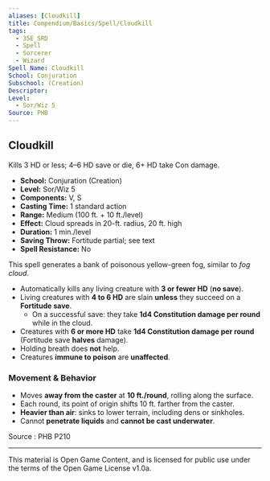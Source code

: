 ```yaml
---
aliases: [Cloudkill]
title: Compendium/Basics/Spell/Cloudkill
tags:
  - 35E_SRD
  - Spell
  - Sorcerer
  - Wizard
Spell Name: Cloudkill
School: Conjuration
Subschool: (Creation)
Descriptor: 
Level:
  - Sor/Wiz 5
Source: PHB
---
```


## Cloudkill

Kills 3 HD or less; 4–6 HD save or die, 6+ HD take Con damage.

* **School:** Conjuration (Creation)  
* **Level:** Sor/Wiz 5  
* **Components:** V, S  
* **Casting Time:** 1 standard action  
* **Range:** Medium (100 ft. + 10 ft./level)  
* **Effect:** Cloud spreads in 20-ft. radius, 20 ft. high  
* **Duration:** 1 min./level  
* **Saving Throw:** Fortitude partial; see text  
* **Spell Resistance:** No

This spell generates a bank of poisonous yellow-green fog, similar to *fog cloud*.

- Automatically kills any living creature with **3 or fewer HD** (**no save**).
- Living creatures with **4 to 6 HD** are slain **unless** they succeed on a **Fortitude save**.
  - On a successful save: they take **1d4 Constitution damage per round** while in the cloud.
- Creatures with **6 or more HD** take **1d4 Constitution damage per round** (Fortitude save **halves** damage).
- Holding breath does **not** help.
- Creatures **immune to poison** are **unaffected**.

### Movement & Behavior
- Moves **away from the caster** at **10 ft./round**, rolling along the surface.
- Each round, its point of origin shifts 10 ft. farther from the caster.
- **Heavier than air**: sinks to lower terrain, including dens or sinkholes.
- Cannot **penetrate liquids** and **cannot be cast underwater**.

Source : PHB P210

---

This material is Open Game Content, and is licensed for public use under  
the terms of the Open Game License v1.0a.
